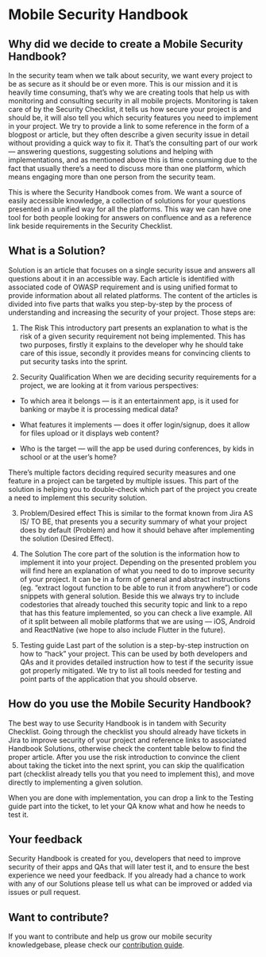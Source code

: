 # Mobile Security Handbook

## Why did we decide to create a Mobile Security Handbook?
In the security team when we talk about security, we want every project to be as secure as it should be or even more. This is our mission and it is heavily time consuming, that’s why we are creating tools that help us with monitoring and consulting security in all mobile projects. Monitoring is taken care of by the Security Checklist, it tells us how secure your project is and should be, it will also tell you which security features you need to implement in your project. We try to provide a link to some reference in the form of a blogpost or article, but they often describe a given security issue in detail without providing a quick way to fix it. That’s the consulting part of our work — answering questions, suggesting solutions and helping with implementations, and as mentioned above this is time consuming due to the fact that usually there’s a need to discuss more than one platform, which means engaging more than one person from the security team.

This is where the Security Handbook comes from. We want a source of easily accessible knowledge, a collection of solutions for your questions presented in a unified way for all the platforms. This way we can have one tool for both people looking for answers on confluence and as a reference link beside requirements in the Security Checklist.

## What is a Solution?
Solution is an article that focuses on a single security issue and answers all questions about it in an accessible way. Each article is identified with associated code of OWASP requirement and is using unified format to provide information about all related platforms. The content of the articles is divided into five parts that walks you step-by-step by the process of understanding and increasing the security of your project. Those steps are:

1. The Risk
This introductory part presents an explanation to what is the risk of a given security requirement not being implemented. This has two purposes, firstly it explains to the developer why he should take care of this issue, secondly it provides means for convincing clients to put security tasks into the sprint.

2. Security Qualification
When we are deciding security requirements for a project, we are looking at it from various perspectives:

 - To which area it belongs — is it an entertainment app, is it used for banking or maybe it is processing medical data?

 - What features it implements — does it offer login/signup, does it allow for files upload or it displays web content?

 - Who is the target — will the app be used during conferences, by kids in school or at the user’s home?

 There’s multiple factors deciding required security measures and one feature in a project can be targeted by multiple issues. This part of the solution is helping you to double-check which part of the project you create a need to implement this security solution.

3. Problem/Desired effect
This is similar to the format known from Jira AS IS/ TO BE, that presents you a security summary of what your project does by default (Problem) and how it should behave after implementing the solution (Desired Effect).

4. The Solution
The core part of the solution is the information how to implement it into your project. Depending on the presented problem you will find here an explanation of what you need to do to improve security of your project. It can be in a form of general and abstract instructions (eg. “extract logout function to be able to run it from anywhere”) or code snippets with general solution. Beside this we always try to include codestories that already touched this security topic and link to a repo that has this feature implemented, so you can check a live example. All of it split between all mobile platforms that we are using — iOS, Android and ReactNative (we hope to also include Flutter in the future).

5. Testing guide
Last part of the solution is a step-by-step instruction on how to “hack” your project. This can be used by both developers and QAs and it provides detailed instruction how to test if the security issue got properly mitigated. We try to list all tools needed for testing and point parts of the application that you should observe.

## How do you use the Mobile Security Handbook?
The best way to use Security Handbook is in tandem with Security Checklist. Going through the checklist you should already have tickets in Jira to improve security of your project and reference links to associated Handbook Solutions, otherwise check the content table below to find the proper article. After you use the risk introduction to convince the client about taking the ticket into the next sprint, you can skip the qualification part (checklist already tells you that you need to implement this), and move directly to implementing a given solution.

When you are done with implementation, you can drop a link to the Testing guide part into the ticket, to let your QA know what and how he needs to test it.

## Your feedback
Security Handbook is created for you, developers that need to improve security of their apps and QAs that will later test it, and to ensure the best experience we need your feedback. If you already had a chance to work with any of our Solutions please tell us what can be improved or added via issues or pull request.

## Want to contribute?
If you want to contribute and help us grow our mobile security knowledgebase, please check our [contribution guide](how_to_contribute.md).